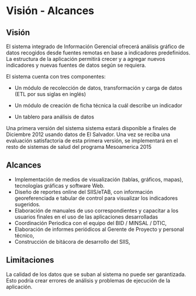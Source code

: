 # Visión - Alcances
## Visión

El sistema integrado de Información Gerencial ofrecerá análisis gráfico de datos 
recogidos desde fuentes remotas en base a indicadores predefinidos. 
La estructura de la aplicación permitirá crecer y a agregar nuevos indicadores y 
nuevas fuentes de datos según se requiera.

El sistema cuenta con tres componentes:

- Un módulo de recolección de datos, transformación y carga de datos (ETL por sus siglas en inglés)

- Un módulo de creación de ficha técnica la cuál describe un indicador

- Un tablero para análisis de datos

Una primera versión del sistema sistema estará disponible a finales de Diciembre 2012 usando datos de El Salvador. Una vez se reciba una evaluación satisfactoria de esta primera versión, se implementará en el resto de sistemas de salud del programa Mesoamerica 2015 

## Alcances

* Implementación de medios de visualización (tablas, gráficos, mapas), tecnologías gráficas y software Web.
* Diseño de reportes online del SIIS/eTAB, con información georeferenciada e tabular de control para visualizar los indicadores sugeridos.
* Elaboración de manuales de uso correspondientes y capacitar a los usuarios finales en el uso de las aplicaciones desarrolladas 
* Coordinación Periodica con el equipo del BID / MINSAL / DTIC,
* Elaboración de informes periódicos al Gerente de Proyecto y personal técnico, 
* Construcción de bitácora de desarrollo del SIIS, 
 

## Limitaciones


La calidad de los datos que se suban al sistema no puede ser garantizada. Esto podría crear errores de análisis y problemas de ejecución de la aplicación.
